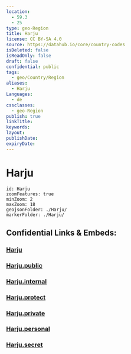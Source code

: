 ```yaml
---
location:
  - 59.3
  - 25
type: geo-Region
title: Harju
license: CC BY-SA 4.0
source: https://datahub.io/core/country-codes
isDeleted: false
isReadOnly: false
draft: false
confidential: public
tags:
  - geo/Country/Region
aliases:
  - Harju
Languages:
  - de
cssclasses:
  - geo-Region
publish: true
linkTitle:
keywords:
layout:
publishDate:
expiryDate:
---
```


# Harju

```leaflet
id: Harju
zoomFeatures: true 
minZoom: 2 
maxZoom: 18
geojsonFolder: ./Harju/
markerFolder: ./Harju/
```


## Confidential Links & Embeds: 

### [Harju](/_Standards/Earth/Continent/Europe/Europe~North/Estonia/Counties~Estonia/Harju.md) 

### [Harju.public](/_public/Earth/Continent/Europe/Europe~North/Estonia/Counties~Estonia/Harju.public.md) 

### [Harju.internal](/_internal/Earth/Continent/Europe/Europe~North/Estonia/Counties~Estonia/Harju.internal.md) 

### [Harju.protect](/_protect/Earth/Continent/Europe/Europe~North/Estonia/Counties~Estonia/Harju.protect.md) 

### [Harju.private](/_private/Earth/Continent/Europe/Europe~North/Estonia/Counties~Estonia/Harju.private.md) 

### [Harju.personal](/_personal/Earth/Continent/Europe/Europe~North/Estonia/Counties~Estonia/Harju.personal.md) 

### [Harju.secret](/_secret/Earth/Continent/Europe/Europe~North/Estonia/Counties~Estonia/Harju.secret.md)

